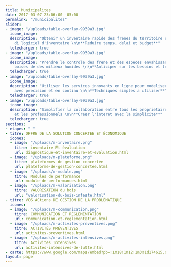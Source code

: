 ```yaml
---
title: Municipalites
date: 2017-03-07 23:06:00 -05:00
permalink: "/municipalites"
slider:
- image: "/uploads/table-overlay-9939a3.jpg"
  icone_image: 
  description: "Obtenir un inventaire rapide des frenes du territoire sans acquisition
    di logiciel d'inventaire \n\n**Reduire temps, delai et budget**"
  telecharger: true
- image: "/uploads/table-overlay-9939a3.jpg"
  icone_image: 
  description: "Prendre le controle des frene et des especes envahissantes dans les
    boises de des milieux humides \n\n**Anticiper sur les besoins et les solutions**"
  telecharger: true
- image: "/uploads/table-overlay-9939a3.jpg"
  icone_image: 
  description: "Utiliser les services innovants en ligne pour modeliser le depistage
    avec precision et en continu \n\n**Techniques simples a utiliser**"
  telecharger: true
- image: "/uploads/table-overlay-9939a3.jpg"
  icone_image: 
  description: "Simplifier la collaboration entre tous les proprietaires de la municipalite
    et les professionnels \n\n**Creer l'interet avec la simplicite**"
  telecharger: true
sections:
- etapes: " "
- titre: OFFRE DE LA SOLUTION CONCERTÉE ET ÉCONOMIQUE
  icones:
  - image: "/uploads/m-inventaire.png"
    titre: inventaire Et évaluation
    url: diagnostique-et-inventaire-et-evaluation.html
  - image: "/uploads/m-plateforme.png"
    titre: plateformes de gestion concertée
    url: plateforme-de-gestion-concertee.html
  - image: "/uploads/m-module.png"
    titre: Modules de performance
    url: module-de-performances.html
  - image: "/uploads/m-valorisation.png"
    titre: VALORISATION du bois
    url: "valorisation-du-bois-infeste.html"
- titre: VOS ACtions DE GESTION DE LA PROBLÈMATIQUE
  icones:
  - image: "/uploads/m-communication.png"
    titre: COMMUNICATION ET RÈGLEMENTATION
    url: communication-et-reglementation.html
  - image: "/uploads/m-activites-preventives.png"
    titre: ACTIVITÉS PRÉVENTIVES
    url: activites-preventives.html
  - image: "/uploads/m-activites-intensives.png"
    titre: Activites Intensives
    url: activites-intensives-de-lutte.html
- carte: https://www.google.com/maps/embed?pb=!1m18!1m12!1m3!1d174615.0545655111!2d-71.48615471253846!3d46.85628295842766!2m3!1f0!2f0!3f0!3m2!1i1024!2i768!4f13.1!3m3!1m2!1s0x4cb8968a05db8893%3A0x8fc52d63f0e83a03!2sQu%C3%A9bec+City%2C+QC!5e0!3m2!1sen!2sca!4v1492800935351
layout: page
---
```


